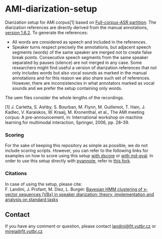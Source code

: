 # AMI-diarization-setup

Diarization setup for AMI corpus[1] based on [Full-corpus-ASR partition](http://groups.inf.ed.ac.uk/ami/corpus/datasets.shtml). The diarization references are directly derived from the manual annotations, [version 1.6.2](http://groups.inf.ed.ac.uk/ami/download/). To generate the references:
- All words are considered as speech and included in the references. 
- Speaker turns respect precisely the annotations, but adjacent speech segments (words) of the same speaker are merged not to create false break points. Consecutive speech segments from the same speaker separated by pauses (silence) are not merged in any case.
Some researchers might find useful a version of diarization references that not only includes words but also vocal sounds as marked in the manual annotations and for this reason we also share such set of references. However, there are inconsistencies in what annotators marked as vocal sounds and we prefer the setup containing only words.

The uem files consider the whole lengths of the recordings.

[1] J. Carletta, S. Ashby, S. Bourban, M. Flynn, M. Guillemot, T. Hain, J. Kadlec, V. Karaiskos, W. Kraaij, M. Kronenthal, et al., The AMI meeting corpus: A pre-announcement, in: International workshop on machine learning for multimodal interaction, Springer, 2006, pp. 28–39.


### Scoring
For the sake of keeping this repository as simple as possible, we do not include scoring scripts. However, you can refer to the following links for examples on how to score using this setup [with dscore](https://github.com/BUTSpeechFIT/VBx/blob/35e7954ac0042ea445dcec657130e2c3c0b94ee0/AMI_run.sh#L64) or [with md-eval](https://github.com/kaldi-asr/kaldi/blob/d136b18346bee14166b950029405314401fc4a8b/egs/ami/s5c/run.sh#L138).
In order to use this setup directly with [pyannote](https://github.com/pyannote), refer to [this fork](https://github.com/pyannote/AMI-diarization-setup).


### Citations
In case of using the setup, please cite:\
F. Landini, J. Profant, M. Diez, L. Burget: [Bayesian HMM clustering of x-vector sequences (VBx) in speaker diarization: theory, implementation and analysis on standard tasks](https://arxiv.org/abs/2012.14952)


## Contact
If you have any comment or question, please contact landini@fit.vutbr.cz or mireia@fit.vutbr.cz